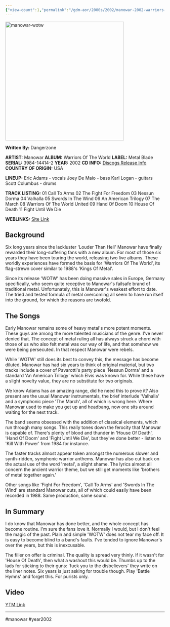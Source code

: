 ```yaml
---
{"view-count":1,"permalink":"/gdm-aor/2000s/2002/manowar-2002-warriors-of-the-world/","dg-publish":true,"dgPassFrontmatter":true,"noteIcon":"","created":"2025-07-17T12:44:24.612+12:00","updated":"2025-07-16T13:37:10.755+12:00"}
---
```



<img src="https://i.ibb.co/RkQK0cht/manowar-wotw.jpg" alt="manowar-wotw" border="0" height="375" width="375">

**Written By:** Dangerzone

**ARTIST:** Manowar
**ALBUM:** Warriors Of The World
**LABEL:** Metal Blade
**SERIAL:** 3984-14414-2
**YEAR:** 2002
**CD INFO:** [Discogs Release Info](https://www.discogs.com/master/2073-Manowar-Warriors-Of-The-World)
**COUNTRY OF ORIGIN:** USA

**LINEUP:**
Eric Adams - vocals
Joey De Maio - bass
Karl Logan - guitars
Scott Columbus - drums

**TRACK LISTING:**
01 Call To Arms
02 The Fight For Freedom
03 Nessun Dorma
04 Valhalla
05 Swords In The Wind
06 An American Trilogy
07 The March
08 Warriors Of The World United
09 Hand Of Doom
10 House Of Death
11 Fight Until We Die

**WEBLINKS:**
[Site Link](https://manowar.com)

## Background
Six long years since the lackluster 'Louder Than Hell' Manowar have finally rewarded their long-suffering fans with a new album. For most of those six years they have been touring the world, releasing two live albums. These worldly experiences have formed the basis for 'Warriors Of The World', its flag-strewn cover similar to 1988's 'Kings Of Metal'.

Since its release 'WOTW' has been doing massive sales in Europe, Germany specifically, who seem quite receptive to Manowar's failsafe brand of traditional metal. Unfortunately, this is Manowar's weakest effort to date. The tried and tested formula of metal overcoming all seem to have run itself into the ground, for which the reasons are twofold.

## The Songs
Early Manowar remains some of heavy metal's more potent moments. These guys are among the more talented musicians of the genre. I've never denied that. The concept of metal ruling all has always struck a chord with those of us who also felt metal was our way of life, and that somehow we were being persecuted. In that respect Manowar were rebels.

While 'WOTW' still does its best to convey this, the message has become diluted. Manowar has had six years to think of original material, but two tracks include a cover of Pavarotti's party piece 'Nessun Dorma' and a standard 'An American Trilogy' which Elvis was known for. While these have a slight novelty value, they are no substitute for two originals.

We know Adams has an amazing range, did he need this to prove it? Also present are the usual Manowar instrumentals, the brief interlude 'Valhalla' and a symphonic piece 'The March', all of which is wrong here. Where Manowar used to make you get up and headbang, now one sits around waiting for the next track.

The band seems obsessed with the addition of classical elements, which run through many songs. This really tones down the ferocity that Manowar is capable of. There's plenty of blood and thunder in 'House Of Death', 'Hand Of Doom' and 'Fight Until We Die', but they've done better - listen to 'Kill With Power' from 1984 for instance.

The faster tracks almost appear token amongst the numerous slower and synth-ridden, symphonic warrior anthems. Manowar has also cut back on the actual use of the word 'metal', a slight shame. The lyrics almost all concern the ancient warrior theme, but we still get moments like 'brothers of metal together again.'

Other songs like 'Fight For Freedom', 'Call To Arms' and 'Swords In The Wind' are standard Manowar cuts, all of which could easily have been recorded in 1988. Same production, same sound.

## In Summary
I do know that Manowar has done better, and the whole concept has become routine. I'm sure the fans love it. Normally I would, but I don't feel the magic of the past. Plain and simple 'WOTW' does not tear my face off. It is easy to become blind to a band's faults. I've tended to ignore Manowar's over the years, but this is inexcusable.

The filler on offer is criminal. The quality is spread very thinly. If it wasn't for 'House Of Death', then what a washout this would be. Thumbs up to the lads for sticking to their guns: 'fuck you to the disbelievers' they write on the liner notes. Six years is just asking for trouble though. Play 'Battle Hymns' and forget this. For purists only.

## Video
[YTM Link](https://music.youtube.com/playlist?list=OLAK5uy_mJ2wD6U9TlN1MdqeANpxAswCVMiWFEhl4&si=2qXcRApqrw-yAn1I)

---

#manowar #year2002
